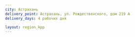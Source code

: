 ```yaml
---
city: Астрахань
delivery_point: Астрахань, ул. Рождественского, дом 219 А
delivery_days: 4 рабочих дня

layout: region_kpp
---
```

